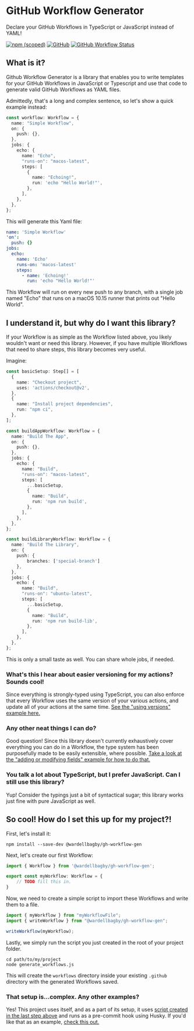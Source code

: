 # GitHub Workflow Generator

Declare your GitHub Workflows in TypeScript or JavaScript instead of YAML!

[![npm (scoped)](https://img.shields.io/npm/v/@wardellbagby/gh-workflow-gen?style=for-the-badge)](https://www.npmjs.com/package/@wardellbagby/gh-workflow-gen)
[![GitHub](https://img.shields.io/github/license/wardellbagby/gh-workflow-gen?style=for-the-badge)](https://github.com/wardellbagby/gh-workflow-gen/blob/main/LICENSE.md)
[![GitHub Workflow Status](https://img.shields.io/github/actions/workflow/status/wardellbagby/gh-workflow-gen/Run-all-tests.yml?branch=main&style=for-the-badge)](https://github.com/wardellbagby/gh-workflow-gen/actions?query=workflow%3A%22Run+all+tests%22)

## What is it?

Github Workflow Generator is a library that enables you to write templates for your GitHub Workflows in JavaScript or Typescript and use that code to generate valid GitHub Workflows as YAML files.  

Admittedly, that's a long and complex sentence, so let's show a quick example instead:

```typescript
const workflow: Workflow = {
  name: "Simple Workflow",
  on: {
    push: {},
  },
  jobs: {
    echo: {
      name: "Echo",
      "runs-on": "macos-latest",
      steps: [
        {
          name: "Echoing!",
          run: 'echo "Hello World!"',
        },
      ],
    },
  },
};
```

This will generate this Yaml file:

```yaml
name: 'Simple Workflow'
'on':
  push: {}
jobs:
  echo:
    name: 'Echo'
    runs-on: 'macos-latest'
    steps:
      - name: 'Echoing!'
        run: 'echo "Hello World!"'
```

This Workflow will run on every new push to any branch, with a single job named "Echo" that runs on a macOS 10.15 runner that prints out "Hello World".

## I understand it, but why do I want this library?

If your Workflow is as simple as the Workflow listed above, you likely wouldn't want or need this library. However, if you have multiple Workflows that need to share steps, this library becomes very useful.

Imagine:

```typescript
const basicSetup: Step[] = [
  {
    name: "Checkout project",
    uses: 'actions/checkout@v2',
  },
  {
    name: "Install project dependencies",
    run: "npm ci",
  },
];

const buildAppWorkflow: Workflow = {
  name: "Build The App",
  on: {
    push: {},
  },
  jobs: {
    echo: {
      name: "Build",
      "runs-on": "macos-latest",
      steps: [
        ...basicSetup,
        {
          name: "Build",
          run: 'npm run build',
        },
      ],
    },
  },
};

const buildLibraryWorkflow: Workflow = {
  name: "Build The Library",
  on: {
    push: {
        branches: ['special-branch']
    },
  },
  jobs: {
    echo: {
      name: "Build",
      "runs-on": "ubuntu-latest",
      steps: [
        ...basicSetup,
        {
          name: "Build",
          run: 'npm run build-lib',
        },
      ],
    },
  },
};
```

This is only a small taste as well. You can share whole jobs, if needed.

### What's this I hear about easier versioning for my actions? Sounds cool!

Since everything is strongly-typed using TypeScript, you can also enforce that every Workflow uses the same version of your various actions, and update all of your actions at the same time. [See the "using versions" example here.](examples/using%20versions/)


### Any other neat things I can do?

Good question! Since this library doesn't currently exhaustively cover everything you can do in a Workflow, the type system has been purposefully made to be easily extensible, where possible. [Take a look at the "adding or modifying fields" example for how to do that.](examples/adding%20or%20modifying%20fields/)

### You talk a lot about TypeScript, but I prefer JavaScript. Can I still use this library?

Yup! Consider the typings just a bit of syntactical sugar; this library works just fine with pure JavaScript as well.


## So cool! How do I set this up for my project?!

First, let's install it:

```shell
npm install --save-dev @wardellbagby/gh-workflow-gen
```

Next, let's create our first Workflow:

```typescript
import { Workflow } from '@wardellbagby/gh-workflow-gen';

export const myWorkflow: Workflow = {
    // TODO fill this in.
}
```

Now, we need to create a simple script to import these Workflows and write them to a file.

```typescript
import { myWorkflow } from "myWorkflowFile";
import { writeWorkflow } from "@wardellbagby/gh-workflow-gen";

writeWorkflow(myWorkflow);
```

Lastly, we simply run the script you just created in the root of your project folder.

```shell
cd path/to/my/project
node generate_workflows.js
```

This will create the `workflows` directory inside your existing `.github` directory with the generated Workflows saved.

### That setup is...complex. Any other examples?

Yes! This project uses itself, and as a part of its setup, it uses [script created in the last step above](scripts/generate_workflows.ts) and runs as a pre-commit hook using Husky. If you'd like that as an example, [check this out.](.husky/pre-commit)

